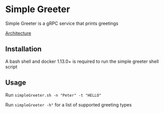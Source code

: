 # Simple Greeter

Simple Greeter is a gRPC service that prints greetings

[Architecture](https://bit.ly/2YXRNkE)

## Installation

A bash shell and docker 1.13.0+ is required to run the simple greeter shell script

## Usage

Run ```simpleGreeter.sh -n "Peter" -t "HELLO" ```

Run ``` simpleGreeter -h" ``` for a list of supported greeting types